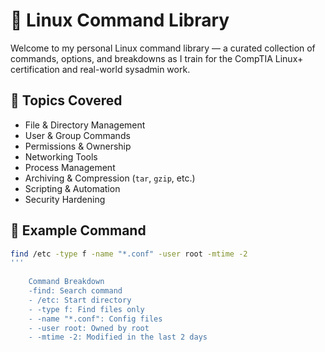 
# 🐧 Linux Command Library

Welcome to my personal Linux command library — a curated collection of commands, options, and breakdowns as I train for the CompTIA Linux+ certification and real-world sysadmin work.

## 📁 Topics Covered

- File & Directory Management
- User & Group Commands
- Permissions & Ownership
- Networking Tools
- Process Management
- Archiving & Compression (`tar`, `gzip`, etc.)
- Scripting & Automation
- Security Hardening

## 📌 Example Command 

```bash
find /etc -type f -name "*.conf" -user root -mtime -2
'''
 
	Command Breakdown
	-find: Search command
	- /etc: Start directory
	- -type f: Find files only
	- -name "*.conf": Config files
	- -user root: Owned by root
	- -mtime -2: Modified in the last 2 days